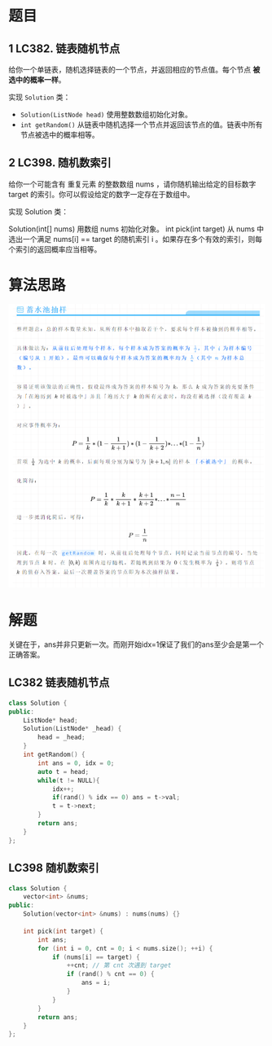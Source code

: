 # 题目

## 1 **LC382. 链表随机节点**

给你一个单链表，随机选择链表的一个节点，并返回相应的节点值。每个节点 **被选中的概率一样**。

实现 `Solution` 类：

- `Solution(ListNode head)` 使用整数数组初始化对象。
- `int getRandom()` 从链表中随机选择一个节点并返回该节点的值。链表中所有节点被选中的概率相等。

## 2 LC398. 随机数索引

给你一个可能含有 重复元素 的整数数组 nums ，请你随机输出给定的目标数字 target 的索引。你可以假设给定的数字一定存在于数组中。

实现 Solution 类：

Solution(int[] nums) 用数组 nums 初始化对象。
int pick(int target) 从 nums 中选出一个满足 nums[i] == target 的随机索引 i 。如果存在多个有效的索引，则每个索引的返回概率应当相等。



# 算法思路

<img src="蓄水池抽样.assets/image-20220427143925037.png" alt="image-20220427143925037"  /> 

# 解题

关键在于，ans并非只更新一次。而刚开始idx=1保证了我们的ans至少会是第一个正确答案。



## LC382 链表随机节点

```cpp
class Solution {
public:
    ListNode* head;
    Solution(ListNode* _head) {
        head = _head;
    }
    int getRandom() {
        int ans = 0, idx = 0;
        auto t = head;
        while(t != NULL){
            idx++;
            if(rand() % idx == 0) ans = t->val;
            t = t->next;
        }
        return ans;
    }
};
```

## LC398 随机数索引

```cpp
class Solution {
    vector<int> &nums;
public:
    Solution(vector<int> &nums) : nums(nums) {}

    int pick(int target) {
        int ans;
        for (int i = 0, cnt = 0; i < nums.size(); ++i) {
            if (nums[i] == target) {
                ++cnt; // 第 cnt 次遇到 target
                if (rand() % cnt == 0) {
                    ans = i;
                }
            }
        }
        return ans;
    }
};
```


